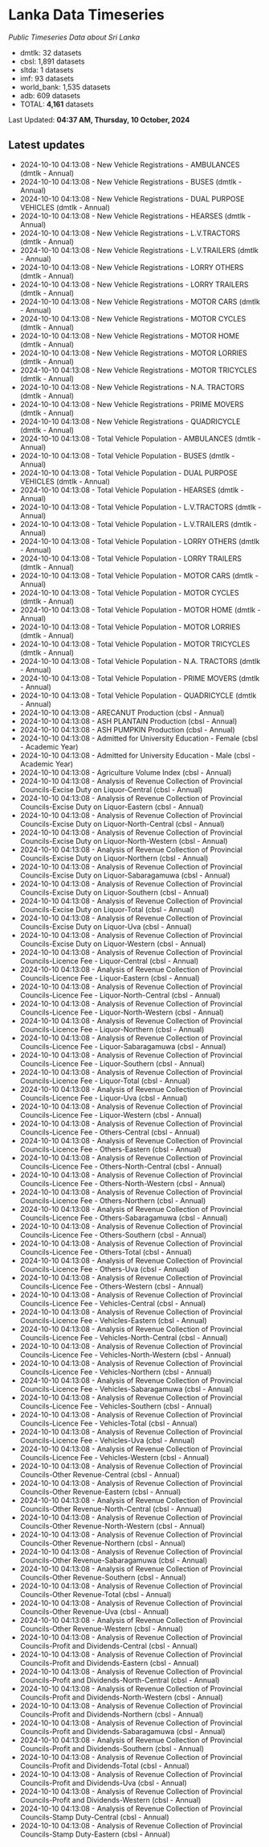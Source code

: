 # Lanka Data Timeseries
*Public Timeseries Data about Sri Lanka*

* dmtlk: 32 datasets
* cbsl: 1,891 datasets
* sltda: 1 datasets
* imf: 93 datasets
* world_bank: 1,535 datasets
* adb: 609 datasets
* TOTAL: **4,161** datasets

Last Updated: **04:37 AM, Thursday, 10 October, 2024**

## Latest updates

* 2024-10-10 04:13:08 - New Vehicle Registrations - AMBULANCES (dmtlk - Annual)
* 2024-10-10 04:13:08 - New Vehicle Registrations - BUSES (dmtlk - Annual)
* 2024-10-10 04:13:08 - New Vehicle Registrations - DUAL PURPOSE VEHICLES (dmtlk - Annual)
* 2024-10-10 04:13:08 - New Vehicle Registrations - HEARSES (dmtlk - Annual)
* 2024-10-10 04:13:08 - New Vehicle Registrations - L.V.TRACTORS (dmtlk - Annual)
* 2024-10-10 04:13:08 - New Vehicle Registrations - L.V.TRAILERS (dmtlk - Annual)
* 2024-10-10 04:13:08 - New Vehicle Registrations - LORRY OTHERS (dmtlk - Annual)
* 2024-10-10 04:13:08 - New Vehicle Registrations - LORRY TRAILERS (dmtlk - Annual)
* 2024-10-10 04:13:08 - New Vehicle Registrations - MOTOR CARS (dmtlk - Annual)
* 2024-10-10 04:13:08 - New Vehicle Registrations - MOTOR CYCLES (dmtlk - Annual)
* 2024-10-10 04:13:08 - New Vehicle Registrations - MOTOR HOME (dmtlk - Annual)
* 2024-10-10 04:13:08 - New Vehicle Registrations - MOTOR LORRIES (dmtlk - Annual)
* 2024-10-10 04:13:08 - New Vehicle Registrations - MOTOR TRICYCLES (dmtlk - Annual)
* 2024-10-10 04:13:08 - New Vehicle Registrations - N.A. TRACTORS (dmtlk - Annual)
* 2024-10-10 04:13:08 - New Vehicle Registrations - PRIME MOVERS (dmtlk - Annual)
* 2024-10-10 04:13:08 - New Vehicle Registrations - QUADRICYCLE (dmtlk - Annual)
* 2024-10-10 04:13:08 - Total Vehicle Population - AMBULANCES (dmtlk - Annual)
* 2024-10-10 04:13:08 - Total Vehicle Population - BUSES (dmtlk - Annual)
* 2024-10-10 04:13:08 - Total Vehicle Population - DUAL PURPOSE VEHICLES (dmtlk - Annual)
* 2024-10-10 04:13:08 - Total Vehicle Population - HEARSES (dmtlk - Annual)
* 2024-10-10 04:13:08 - Total Vehicle Population - L.V.TRACTORS (dmtlk - Annual)
* 2024-10-10 04:13:08 - Total Vehicle Population - L.V.TRAILERS (dmtlk - Annual)
* 2024-10-10 04:13:08 - Total Vehicle Population - LORRY OTHERS (dmtlk - Annual)
* 2024-10-10 04:13:08 - Total Vehicle Population - LORRY TRAILERS (dmtlk - Annual)
* 2024-10-10 04:13:08 - Total Vehicle Population - MOTOR CARS (dmtlk - Annual)
* 2024-10-10 04:13:08 - Total Vehicle Population - MOTOR CYCLES (dmtlk - Annual)
* 2024-10-10 04:13:08 - Total Vehicle Population - MOTOR HOME (dmtlk - Annual)
* 2024-10-10 04:13:08 - Total Vehicle Population - MOTOR LORRIES (dmtlk - Annual)
* 2024-10-10 04:13:08 - Total Vehicle Population - MOTOR TRICYCLES (dmtlk - Annual)
* 2024-10-10 04:13:08 - Total Vehicle Population - N.A. TRACTORS (dmtlk - Annual)
* 2024-10-10 04:13:08 - Total Vehicle Population - PRIME MOVERS (dmtlk - Annual)
* 2024-10-10 04:13:08 - Total Vehicle Population - QUADRICYCLE (dmtlk - Annual)
* 2024-10-10 04:13:08 - ARECANUT Production (cbsl - Annual)
* 2024-10-10 04:13:08 - ASH PLANTAIN Production (cbsl - Annual)
* 2024-10-10 04:13:08 - ASH PUMPKIN Production (cbsl - Annual)
* 2024-10-10 04:13:08 - Admitted for University Education - Female (cbsl - Academic Year)
* 2024-10-10 04:13:08 - Admitted for University Education - Male (cbsl - Academic Year)
* 2024-10-10 04:13:08 - Agriculture Volume Index (cbsl - Annual)
* 2024-10-10 04:13:08 - Analysis of Revenue Collection of Provincial Councils-Excise Duty on Liquor-Central (cbsl - Annual)
* 2024-10-10 04:13:08 - Analysis of Revenue Collection of Provincial Councils-Excise Duty on Liquor-Eastern (cbsl - Annual)
* 2024-10-10 04:13:08 - Analysis of Revenue Collection of Provincial Councils-Excise Duty on Liquor-North-Central (cbsl - Annual)
* 2024-10-10 04:13:08 - Analysis of Revenue Collection of Provincial Councils-Excise Duty on Liquor-North-Western (cbsl - Annual)
* 2024-10-10 04:13:08 - Analysis of Revenue Collection of Provincial Councils-Excise Duty on Liquor-Northern (cbsl - Annual)
* 2024-10-10 04:13:08 - Analysis of Revenue Collection of Provincial Councils-Excise Duty on Liquor-Sabaragamuwa (cbsl - Annual)
* 2024-10-10 04:13:08 - Analysis of Revenue Collection of Provincial Councils-Excise Duty on Liquor-Southern (cbsl - Annual)
* 2024-10-10 04:13:08 - Analysis of Revenue Collection of Provincial Councils-Excise Duty on Liquor-Total (cbsl - Annual)
* 2024-10-10 04:13:08 - Analysis of Revenue Collection of Provincial Councils-Excise Duty on Liquor-Uva (cbsl - Annual)
* 2024-10-10 04:13:08 - Analysis of Revenue Collection of Provincial Councils-Excise Duty on Liquor-Western (cbsl - Annual)
* 2024-10-10 04:13:08 - Analysis of Revenue Collection of Provincial Councils-Licence Fee - Liquor-Central (cbsl - Annual)
* 2024-10-10 04:13:08 - Analysis of Revenue Collection of Provincial Councils-Licence Fee - Liquor-Eastern (cbsl - Annual)
* 2024-10-10 04:13:08 - Analysis of Revenue Collection of Provincial Councils-Licence Fee - Liquor-North-Central (cbsl - Annual)
* 2024-10-10 04:13:08 - Analysis of Revenue Collection of Provincial Councils-Licence Fee - Liquor-North-Western (cbsl - Annual)
* 2024-10-10 04:13:08 - Analysis of Revenue Collection of Provincial Councils-Licence Fee - Liquor-Northern (cbsl - Annual)
* 2024-10-10 04:13:08 - Analysis of Revenue Collection of Provincial Councils-Licence Fee - Liquor-Sabaragamuwa (cbsl - Annual)
* 2024-10-10 04:13:08 - Analysis of Revenue Collection of Provincial Councils-Licence Fee - Liquor-Southern (cbsl - Annual)
* 2024-10-10 04:13:08 - Analysis of Revenue Collection of Provincial Councils-Licence Fee - Liquor-Total (cbsl - Annual)
* 2024-10-10 04:13:08 - Analysis of Revenue Collection of Provincial Councils-Licence Fee - Liquor-Uva (cbsl - Annual)
* 2024-10-10 04:13:08 - Analysis of Revenue Collection of Provincial Councils-Licence Fee - Liquor-Western (cbsl - Annual)
* 2024-10-10 04:13:08 - Analysis of Revenue Collection of Provincial Councils-Licence Fee - Others-Central (cbsl - Annual)
* 2024-10-10 04:13:08 - Analysis of Revenue Collection of Provincial Councils-Licence Fee - Others-Eastern (cbsl - Annual)
* 2024-10-10 04:13:08 - Analysis of Revenue Collection of Provincial Councils-Licence Fee - Others-North-Central (cbsl - Annual)
* 2024-10-10 04:13:08 - Analysis of Revenue Collection of Provincial Councils-Licence Fee - Others-North-Western (cbsl - Annual)
* 2024-10-10 04:13:08 - Analysis of Revenue Collection of Provincial Councils-Licence Fee - Others-Northern (cbsl - Annual)
* 2024-10-10 04:13:08 - Analysis of Revenue Collection of Provincial Councils-Licence Fee - Others-Sabaragamuwa (cbsl - Annual)
* 2024-10-10 04:13:08 - Analysis of Revenue Collection of Provincial Councils-Licence Fee - Others-Southern (cbsl - Annual)
* 2024-10-10 04:13:08 - Analysis of Revenue Collection of Provincial Councils-Licence Fee - Others-Total (cbsl - Annual)
* 2024-10-10 04:13:08 - Analysis of Revenue Collection of Provincial Councils-Licence Fee - Others-Uva (cbsl - Annual)
* 2024-10-10 04:13:08 - Analysis of Revenue Collection of Provincial Councils-Licence Fee - Others-Western (cbsl - Annual)
* 2024-10-10 04:13:08 - Analysis of Revenue Collection of Provincial Councils-Licence Fee - Vehicles-Central (cbsl - Annual)
* 2024-10-10 04:13:08 - Analysis of Revenue Collection of Provincial Councils-Licence Fee - Vehicles-Eastern (cbsl - Annual)
* 2024-10-10 04:13:08 - Analysis of Revenue Collection of Provincial Councils-Licence Fee - Vehicles-North-Central (cbsl - Annual)
* 2024-10-10 04:13:08 - Analysis of Revenue Collection of Provincial Councils-Licence Fee - Vehicles-North-Western (cbsl - Annual)
* 2024-10-10 04:13:08 - Analysis of Revenue Collection of Provincial Councils-Licence Fee - Vehicles-Northern (cbsl - Annual)
* 2024-10-10 04:13:08 - Analysis of Revenue Collection of Provincial Councils-Licence Fee - Vehicles-Sabaragamuwa (cbsl - Annual)
* 2024-10-10 04:13:08 - Analysis of Revenue Collection of Provincial Councils-Licence Fee - Vehicles-Southern (cbsl - Annual)
* 2024-10-10 04:13:08 - Analysis of Revenue Collection of Provincial Councils-Licence Fee - Vehicles-Total (cbsl - Annual)
* 2024-10-10 04:13:08 - Analysis of Revenue Collection of Provincial Councils-Licence Fee - Vehicles-Uva (cbsl - Annual)
* 2024-10-10 04:13:08 - Analysis of Revenue Collection of Provincial Councils-Licence Fee - Vehicles-Western (cbsl - Annual)
* 2024-10-10 04:13:08 - Analysis of Revenue Collection of Provincial Councils-Other Revenue-Central (cbsl - Annual)
* 2024-10-10 04:13:08 - Analysis of Revenue Collection of Provincial Councils-Other Revenue-Eastern (cbsl - Annual)
* 2024-10-10 04:13:08 - Analysis of Revenue Collection of Provincial Councils-Other Revenue-North-Central (cbsl - Annual)
* 2024-10-10 04:13:08 - Analysis of Revenue Collection of Provincial Councils-Other Revenue-North-Western (cbsl - Annual)
* 2024-10-10 04:13:08 - Analysis of Revenue Collection of Provincial Councils-Other Revenue-Northern (cbsl - Annual)
* 2024-10-10 04:13:08 - Analysis of Revenue Collection of Provincial Councils-Other Revenue-Sabaragamuwa (cbsl - Annual)
* 2024-10-10 04:13:08 - Analysis of Revenue Collection of Provincial Councils-Other Revenue-Southern (cbsl - Annual)
* 2024-10-10 04:13:08 - Analysis of Revenue Collection of Provincial Councils-Other Revenue-Total (cbsl - Annual)
* 2024-10-10 04:13:08 - Analysis of Revenue Collection of Provincial Councils-Other Revenue-Uva (cbsl - Annual)
* 2024-10-10 04:13:08 - Analysis of Revenue Collection of Provincial Councils-Other Revenue-Western (cbsl - Annual)
* 2024-10-10 04:13:08 - Analysis of Revenue Collection of Provincial Councils-Profit and Dividends-Central (cbsl - Annual)
* 2024-10-10 04:13:08 - Analysis of Revenue Collection of Provincial Councils-Profit and Dividends-Eastern (cbsl - Annual)
* 2024-10-10 04:13:08 - Analysis of Revenue Collection of Provincial Councils-Profit and Dividends-North-Central (cbsl - Annual)
* 2024-10-10 04:13:08 - Analysis of Revenue Collection of Provincial Councils-Profit and Dividends-North-Western (cbsl - Annual)
* 2024-10-10 04:13:08 - Analysis of Revenue Collection of Provincial Councils-Profit and Dividends-Northern (cbsl - Annual)
* 2024-10-10 04:13:08 - Analysis of Revenue Collection of Provincial Councils-Profit and Dividends-Sabaragamuwa (cbsl - Annual)
* 2024-10-10 04:13:08 - Analysis of Revenue Collection of Provincial Councils-Profit and Dividends-Southern (cbsl - Annual)
* 2024-10-10 04:13:08 - Analysis of Revenue Collection of Provincial Councils-Profit and Dividends-Total (cbsl - Annual)
* 2024-10-10 04:13:08 - Analysis of Revenue Collection of Provincial Councils-Profit and Dividends-Uva (cbsl - Annual)
* 2024-10-10 04:13:08 - Analysis of Revenue Collection of Provincial Councils-Profit and Dividends-Western (cbsl - Annual)
* 2024-10-10 04:13:08 - Analysis of Revenue Collection of Provincial Councils-Stamp Duty-Central (cbsl - Annual)
* 2024-10-10 04:13:08 - Analysis of Revenue Collection of Provincial Councils-Stamp Duty-Eastern (cbsl - Annual)